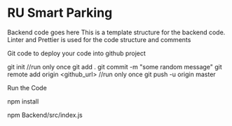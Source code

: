 
# RU Smart Parking

Backend code goes here
This is a template structure for the backend code. Linter and Prettier is used for the code structure and comments

Git code to deploy your code into github project

git init //run only once
git add .
git commit -m "some random message"
git remote add origin <github_url>  //run only once 
git push -u origin master


Run the Code

npm install

npm Backend/src/index.js


